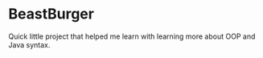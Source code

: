 # BeastBurger

Quick little project that helped me learn with learning more about OOP and Java syntax.
